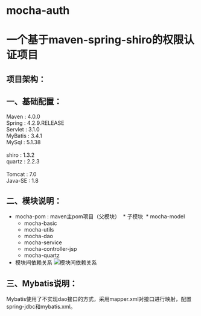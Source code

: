 # mocha-auth
一个基于maven-spring-shiro的权限认证项目
===
项目架构：
-- 

一、基础配置：
--
Maven : 4.0.0 <br>
Spring : 4.2.9.RELEASE <br>
Servlet : 3.1.0 <br>
MyBatis : 3.4.1 <br>
MySql : 5.1.38 <br>
 <br>
shiro : 1.3.2 <br>
quartz : 2.2.3 <br>
 <br>
Tomcat : 7.0 <br>
Java-SE : 1.8 <br>

二、模块说明：
--
* mocha-pom : maven主pom项目（父模块）
  * 子模块
  * <module>mocha-model</module>
  * <module>mocha-basic</module>
  * <module>mocha-utils</module>
  * <module>mocha-dao</module>
  * <module>mocha-service</module>
  * <module>mocha-controller-jsp</module>
  * <module>mocha-quartz</module>
  
* 模块间依赖关系
![模块间依赖关系](http://on-img.com/chart_image/5ac25527e4b04a5e96113e2a.png) 


三、Mybatis说明：
--
Mybatis使用了不实现dao接口的方式，采用mapper.xml对接口进行映射，配置spring-jdbc和mybatis.xml。

